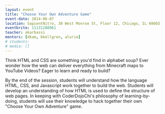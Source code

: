 ```yaml
---
layout: event
title: "Choose Your Own Adventure Game"
event-date: 2014-06-07
location: SapientNitro, 30 West Monroe St, Floor 12, Chicago, IL 60603
eventbrite: 11131280961
teacher: akarbassi
mentors: [dkam, bkellgren, alurie]
# students:
# media: []
---
```


Think HTML and CSS are something you'd find in alphabet soup? Ever wonder how the web can deliver everything from Minecraft maps to YouTube Videos? Eager to learn and ready to build?

By the end of the session, students will understand how the language HTML, CSS, and Javascript work together to build the web. Students will develop an understanding of how HTML is used to define the structure of web pages. In keeping with CoderDojoChi's philosophy of learning-by-doing, students will use their knowledge to hack together their own "Choose Your Own Adventure" game.
